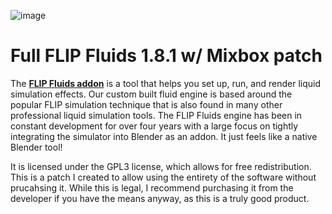 ![image](https://github.com/rlguy/Blender-FLIP-Fluids/assets/4285191/53714857-6f04-45c8-8c97-694e37cfb6b9)

# Full FLIP Fluids 1.8.1 w/ Mixbox patch

The **[FLIP Fluids addon](https://blendermarket.com/products/flipfluids)** is a tool that helps you set up, run, and render liquid simulation effects. Our custom built fluid engine is based around the popular FLIP simulation technique that is also found in many other professional liquid simulation tools. The FLIP Fluids engine has been in constant development for over four years with a large focus on tightly integrating the simulator into Blender as an addon. It just feels like a native Blender tool!

It is licensed under the GPL3 license, which allows for free redistribution.
This is a patch I created to allow using the entirety of the software without prucahsing it. While this is legal, I recommend purchasing it from the developer if you have the means anyway, as this is a truly good product.